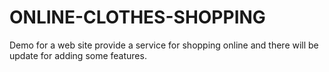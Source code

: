 # ONLINE-CLOTHES-SHOPPING
Demo for a web site provide a service for shopping online and there will be update for adding some features.
